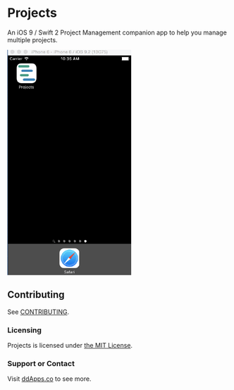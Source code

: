 # Projects
An iOS 9 / Swift 2 Project Management companion app to help you manage multiple projects.

![](art/screenshot/Projects02.gif?raw=true)

## Contributing
See [CONTRIBUTING](CONTRIBUTING.md).

### Licensing
Projects is licensed under [the MIT License](LICENSE).

### Support or Contact
Visit [ddApps.co](http://ddapps.co) to see more.
